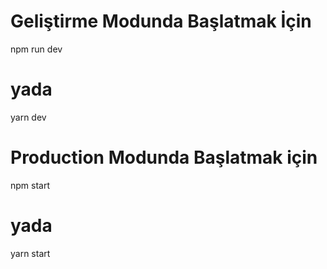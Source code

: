 # Geliştirme Modunda Başlatmak İçin

npm run dev

# yada

yarn dev

# Production Modunda Başlatmak için

npm start

# yada

yarn start
